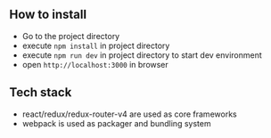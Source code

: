 ## How to install

- Go to the project directory
- execute `npm install` in project directory
- execute `npm run dev` in project directory to start dev environment
- open `http://localhost:3000` in browser


## Tech stack
- react/redux/redux-router-v4 are used as core frameworks
- webpack is used as packager and bundling system
